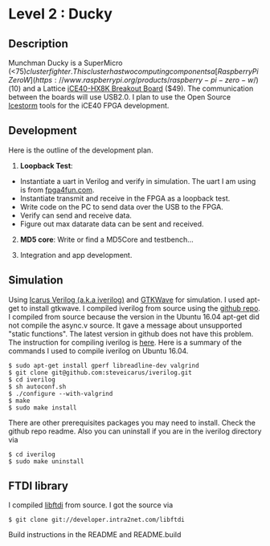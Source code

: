 # Level 2 : Ducky

## Description

Munchman Ducky is a SuperMicro (<$75) cluster fighter.  This cluster has two computing components a [Raspberry Pi
Zero W](https://www.raspberrypi.org/products/raspberry-pi-zero-w/) ($10) and a Lattice [iCE40-HX8K Breakout
Board](http://www.latticesemi.com/en/Products/DevelopmentBoardsAndKits/iCE40HX8KBreakoutBoard) ($49).  The
communication between the boards will use USB2.0.  I plan to use the Open Source
[Icestorm](http://www.clifford.at/icestorm/) tools for the iCE40 FPGA development.

## Development

Here is the outline of the development plan.

1.  **Loopback Test**:
- Instantiate a uart in Verilog and verify in simulation.  The uart I am using is from [fpga4fun.com](https://www.fpga4fun.com/SerialInterface4.html).
- Instantiate transmit and receive in the FPGA as a loopback test.
- Write code on the PC to send data over the USB to the FPGA.
- Verify can send and receive data. 
- Figure out max datarate data can be sent and received.

2. **MD5 core**: Write or find a MD5Core and testbench...

3. Integration and app development.

## Simulation

Using [Icarus Verilog (a.k.a iverilog)](http://iverilog.icarus.com/) and 
[GTKWave](http://gtkwave.sourceforge.net/) for simulation. 
I used apt-get to install gtkwave.
I compiled iverilog from source using the [github repo](https://github.com/steveicarus/iverilog).
I compiled from source because the version in the Ubuntu 16.04 apt-get 
did not compile the async.v source. It gave a message about unsupported "static functions".
The latest version in github does not have this problem.
The instruction for compiling iverilog is [here](http://iverilog.wikia.com/wiki/Installation_Guide).
Here is a summary of the commands I used to compile iverilog on Ubuntu 16.04.

```
$ sudo apt-get install gperf libreadline-dev valgrind
$ git clone git@github.com:steveicarus/iverilog.git
$ cd iverilog
$ sh autoconf.sh
$ ./configure --with-valgrind
$ make
$ sudo make install
```

There are other prerequisites packages you may need to install.  Check the github repo readme.  Also you
can uninstall if you are in the iverilog directory via

```
$ cd iverilog
$ sudo make uninstall
```

## FTDI library

I compiled [libftdi](https://www.intra2net.com/en/developer/libftdi/) from source. I got the source via

```
$ git clone git://developer.intra2net.com/libftdi
```

Build instructions in the README and README.build
